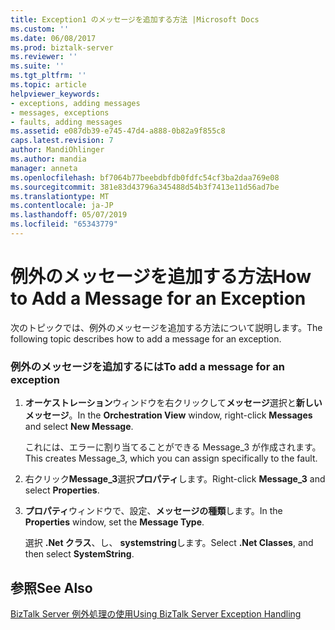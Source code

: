 ```yaml
---
title: Exception1 のメッセージを追加する方法 |Microsoft Docs
ms.custom: ''
ms.date: 06/08/2017
ms.prod: biztalk-server
ms.reviewer: ''
ms.suite: ''
ms.tgt_pltfrm: ''
ms.topic: article
helpviewer_keywords:
- exceptions, adding messages
- messages, exceptions
- faults, adding messages
ms.assetid: e087db39-e745-47d4-a888-0b82a9f855c8
caps.latest.revision: 7
author: MandiOhlinger
ms.author: mandia
manager: anneta
ms.openlocfilehash: bf7064b77beebdbfdb0fdfc54cf3ba2daa769e08
ms.sourcegitcommit: 381e83d43796a345488d54b3f7413e11d56ad7be
ms.translationtype: MT
ms.contentlocale: ja-JP
ms.lasthandoff: 05/07/2019
ms.locfileid: "65343779"
---
```

# <a name="how-to-add-a-message-for-an-exception"></a><span data-ttu-id="48a5a-102">例外のメッセージを追加する方法</span><span class="sxs-lookup"><span data-stu-id="48a5a-102">How to Add a Message for an Exception</span></span>
<span data-ttu-id="48a5a-103">次のトピックでは、例外のメッセージを追加する方法について説明します。</span><span class="sxs-lookup"><span data-stu-id="48a5a-103">The following topic describes how to add a message for an exception.</span></span>  
  
### <a name="to-add-a-message-for-an-exception"></a><span data-ttu-id="48a5a-104">例外のメッセージを追加するには</span><span class="sxs-lookup"><span data-stu-id="48a5a-104">To add a message for an exception</span></span>  
  
1.  <span data-ttu-id="48a5a-105">**オーケストレーション**ウィンドウを右クリックして**メッセージ**選択と**新しいメッセージ**。</span><span class="sxs-lookup"><span data-stu-id="48a5a-105">In the **Orchestration View** window, right-click **Messages** and select **New Message**.</span></span>  
  
     <span data-ttu-id="48a5a-106">これには、エラーに割り当てることができる Message_3 が作成されます。</span><span class="sxs-lookup"><span data-stu-id="48a5a-106">This creates Message_3, which you can assign specifically to the fault.</span></span>  
  
2.  <span data-ttu-id="48a5a-107">右クリック**Message_3**選択**プロパティ**します。</span><span class="sxs-lookup"><span data-stu-id="48a5a-107">Right-click **Message_3** and select **Properties**.</span></span>  
  
3.  <span data-ttu-id="48a5a-108">**プロパティ**ウィンドウで、設定、**メッセージの種類**します。</span><span class="sxs-lookup"><span data-stu-id="48a5a-108">In the **Properties** window, set the **Message Type**.</span></span>  
  
     <span data-ttu-id="48a5a-109">選択 **.Net クラス**、し、 **systemstring**します。</span><span class="sxs-lookup"><span data-stu-id="48a5a-109">Select **.Net Classes**, and then select **SystemString**.</span></span>  
  
## <a name="see-also"></a><span data-ttu-id="48a5a-110">参照</span><span class="sxs-lookup"><span data-stu-id="48a5a-110">See Also</span></span>  
 [<span data-ttu-id="48a5a-111">BizTalk Server 例外処理の使用</span><span class="sxs-lookup"><span data-stu-id="48a5a-111">Using BizTalk Server Exception Handling</span></span>](../core/using-biztalk-server-exception-handling5.md)